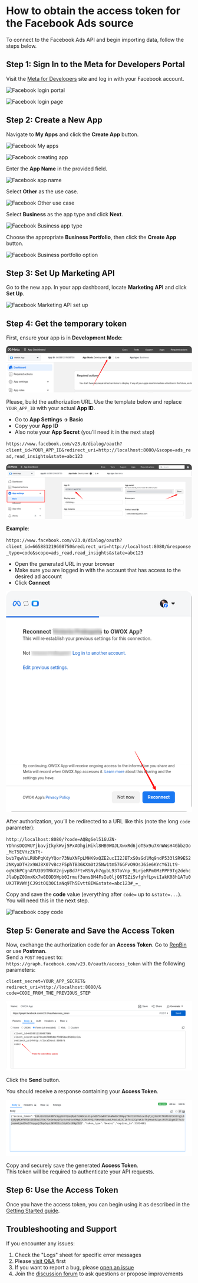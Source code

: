 # How to obtain the access token for the Facebook Ads source

To connect to the Facebook Ads API and begin importing data, follow the steps below.

## Step 1: Sign In to the Meta for Developers Portal

Visit the [Meta for Developers](https://developers.facebook.com/) site and log in with your Facebook account.

![Facebook login portal](res/facebook_login_portal.png)

![Facebook login page](res/facebook_login.png)

## Step 2: Create a New App

Navigate to **My Apps** and click the **Create App** button.

![Facebook My apps](res/facebook_myapps.png)

![Facebook creating app](res/facebook_createapp.png)

Enter the **App Name** in the provided field.

![Facebook app name](res/facebook_appname.png)

Select **Other** as the use case.  

![Facebook Other use case](res/facebook_other.png)

Select **Business** as the app type and click **Next**.  

![Facebook Business app type](res/facebook_business.png)

Choose the appropriate **Business Portfolio**, then click the **Create App** button.  

![Facebook Business portfolio option](res/facebook_portfolio.png)

## Step 3: Set Up Marketing API

Go to the new app. In your app dashboard, locate **Marketing API** and click **Set Up**.  

![Facebook Marketing API set up](res/facebook_setup.png)

## Step 4: Get the temporary token

First, ensure your app is in **Development Mode**:

![Facebook Development Mode](res/facebook_devmode.png)

Please, build the authorization URL. Use the template below and replace `YOUR_APP_ID` with your actual **App ID**.  

- Go to **App Settings → Basic**  
- Copy your **App ID**  
- Also note your **App Secret** (you’ll need it in the next step)

`https://www.facebook.com/v23.0/dialog/oauth?client_id=YOUR_APP_ID&redirect_uri=http://localhost:8080/&scope=ads_read,read_insights&state=abc123`

![Facebook Copy App ID](res/facebook_copyappid.png)

**Example**:

`https://www.facebook.com/v23.0/dialog/oauth?client_id=665881219608750&redirect_uri=http://localhost:8080/&response_type=code&scope=ads_read,read_insights&state=abc123`

- Open the generated URL in your browser  
- Make sure you are logged in with the account that has access to the desired ad account  
- Click **Connect**

![Facebook Connect](res/facebook_reconnect.png)

After authorization, you’ll be redirected to a URL like this (note the long `code` parameter):

```http://localhost:8080/?code=AQBg6el516UZN-YDhnsDQOWUYjbavjIkykWvj5PxAOhgiHikl8HB0WOJLXwxRd6joT5x9u7XnWWsH4GbbzOo_McT5EVHzZkTt-bvb7qwVsLRUbPqKdyYQor73NuXNFpLMHK9xQZE2ucII2JBTxS0sGdlMq9ndP533lSR9ES22NKyaDTH2x9WJ8X07vBczF5phTB36KXm0t25Nw1tm576GFvO9OsJ6ie6KYcY6ILt9-ogW3hPCgnAYU399TRkV2njvpBd7FtvRSNyh7qybL93ToVnp_9LrjeRPm0MzPPF9Tg2dehcJlaDpZ0OmxKx7w8EOD3Wpb0Irmuf3unsBM4FsIe0ljQ6TSZiSvfghfLpviIakK08h1ATu0UXJTRVWYjCJ9itOQ30CiaNq9Th5Evtt8IW&state=abc123#_=_```

Copy and save the **code** value (everything after `code=` up to `&state=...`).  
You will need this in the next step.

![Facebook copy code](res/facebook_copycode.png)

## Step 5: Generate and Save the Access Token

Now, exchange the authorization code for an **Access Token**. Go to [ReqBin](https://reqbin.com/) or use **Postman**.  
Send a `POST` request to:
`https://graph.facebook.com/v23.0/oauth/access_token` with the following parameters:

```client_id=YOU_APP_ID&
client_secret=YOUR_APP_SECRET&
redirect_uri=http://localhost:8080/&
code=CODE_FROM_THE_PREVIOUS_STEP
```

![Facebook Query](res/facebook_query.png)

Click the **Send** button.

You should receive a response containing your **Access Token**.

![Facebook token](res/facebook_token.png)

Copy and securely save the generated **Access Token**.  
This token will be required to authenticate your API requests.

## Step 6: Use the Access Token

Once you have the access token, you can begin using it as described in the [Getting Started guide](GETTING_STARTED.md).

## Troubleshooting and Support

If you encounter any issues:

1. Check the "Logs" sheet for specific error messages
2. Please [visit Q&A](https://github.com/OWOX/owox-data-marts/discussions/categories/q-a) first
3. If you want to report a bug, please [open an issue](https://github.com/OWOX/owox-data-marts/issues)
4. Join the [discussion forum](https://github.com/OWOX/owox-data-marts/discussions) to ask questions or propose improvements
